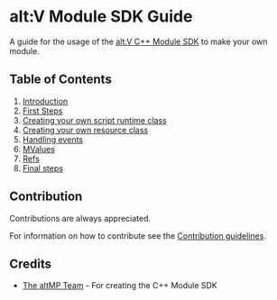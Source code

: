 # alt:V Module SDK Guide

A guide for the usage of the [alt:V C++ Module SDK](https://github.com/altmp/cpp-sdk) to make your own module.

## Table of Contents

1. [Introduction](articles/introduction.md)
2. [First Steps](articles/first-steps.md)
3. [Creating your own script runtime class](articles/creating-runtime.md)
4. [Creating your own resource class](articles/creating-resource.md)
5. [Handling events](articles/handling-events.md) 
6. [MValues](articles/mvalues.md)
7. [Refs](articles/refs.md)
8. [Final steps](articles/final-steps.md)

## Contribution

Contributions are always appreciated.

For information on how to contribute see the [Contribution guidelines](articles/contributing.md).

## Credits

- [The altMP Team](https://github.com/altmp) - For creating the C++ Module SDK
